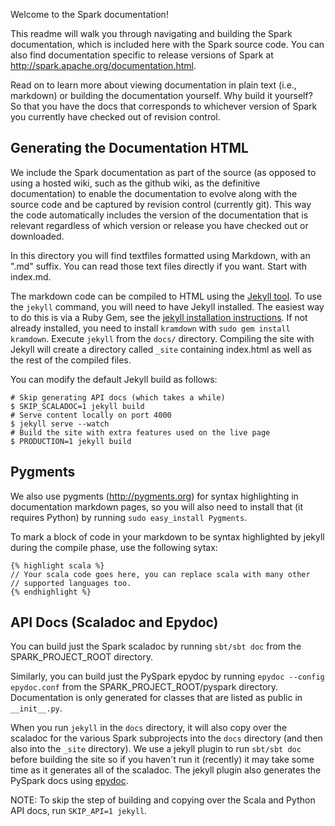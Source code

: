 Welcome to the Spark documentation!

This readme will walk you through navigating and building the Spark documentation, which is included
here with the Spark source code. You can also find documentation specific to release versions of
Spark at http://spark.apache.org/documentation.html.

Read on to learn more about viewing documentation in plain text (i.e., markdown) or building the
documentation yourself. Why build it yourself? So that you have the docs that corresponds to
whichever version of Spark you currently have checked out of revision control.

## Generating the Documentation HTML

We include the Spark documentation as part of the source (as opposed to using a hosted wiki, such as
the github wiki, as the definitive documentation) to enable the documentation to evolve along with
the source code and be captured by revision control (currently git). This way the code automatically
includes the version of the documentation that is relevant regardless of which version or release
you have checked out or downloaded.

In this directory you will find textfiles formatted using Markdown, with an ".md" suffix. You can
read those text files directly if you want. Start with index.md.

The markdown code can be compiled to HTML using the [Jekyll tool](http://jekyllrb.com).
To use the `jekyll` command, you will need to have Jekyll installed. 
The easiest way to do this is via a Ruby Gem, see the 
[jekyll installation instructions](http://jekyllrb.com/docs/installation).
If not already installed, you need to install `kramdown` with `sudo gem install kramdown`.
Execute `jekyll` from the `docs/` directory. Compiling the site with Jekyll will create a directory
called `_site` containing index.html as well as the rest of the compiled files.

You can modify the default Jekyll build as follows:

    # Skip generating API docs (which takes a while)
    $ SKIP_SCALADOC=1 jekyll build
    # Serve content locally on port 4000
    $ jekyll serve --watch
    # Build the site with extra features used on the live page
    $ PRODUCTION=1 jekyll build

## Pygments

We also use pygments (http://pygments.org) for syntax highlighting in documentation markdown pages,
so you will also need to install that (it requires Python) by running `sudo easy_install Pygments`.

To mark a block of code in your markdown to be syntax highlighted by jekyll during the compile
phase, use the following sytax:

    {% highlight scala %}
    // Your scala code goes here, you can replace scala with many other
    // supported languages too.
    {% endhighlight %}

## API Docs (Scaladoc and Epydoc)

You can build just the Spark scaladoc by running `sbt/sbt doc` from the SPARK_PROJECT_ROOT directory.

Similarly, you can build just the PySpark epydoc by running `epydoc --config epydoc.conf` from the
SPARK_PROJECT_ROOT/pyspark directory. Documentation is only generated for classes that are listed as
public in `__init__.py`.

When you run `jekyll` in the `docs` directory, it will also copy over the scaladoc for the various
Spark subprojects into the `docs` directory (and then also into the `_site` directory). We use a
jekyll plugin to run `sbt/sbt doc` before building the site so if you haven't run it (recently) it
may take some time as it generates all of the scaladoc.  The jekyll plugin also generates the
PySpark docs using [epydoc](http://epydoc.sourceforge.net/).

NOTE: To skip the step of building and copying over the Scala and Python API docs, run `SKIP_API=1
jekyll`.
